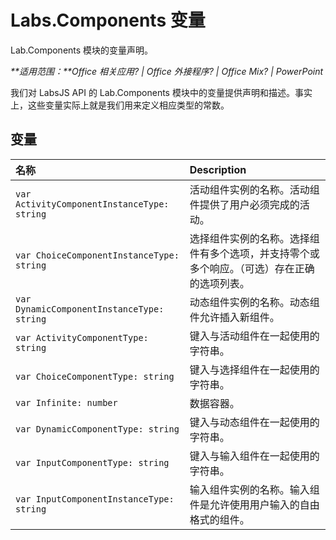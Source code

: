 
# <a name="labs.components-variables"></a>Labs.Components 变量
Lab.Components 模块的变量声明。

 _**适用范围：**Office 相关应用? | Office 外接程序? | Office Mix? | PowerPoint_

我们对 LabsJS API 的 Lab.Components 模块中的变量提供声明和描述。事实上，这些变量实际上就是我们用来定义相应类型的常数。

## <a name="variables"></a>变量


|**名称**|**Description**|
|:-----|:-----|
| `var ActivityComponentInstanceType: string`|活动组件实例的名称。活动组件提供了用户必须完成的活动。|
| `var ChoiceComponentInstanceType: string`|选择组件实例的名称。选择组件有多个选项，并支持零个或多个响应。（可选）存在正确的选项列表。|
| `var DynamicComponentInstanceType: string`|动态组件实例的名称。动态组件允许插入新组件。|
| `var ActivityComponentType: string`|键入与活动组件在一起使用的字符串。|
| `var ChoiceComponentType: string`|键入与选择组件在一起使用的字符串。|
| `var Infinite: number`|数据容器。|
| `var DynamicComponentType: string`|键入与动态组件在一起使用的字符串。|
| `var InputComponentType: string`|键入与输入组件在一起使用的字符串。|
| `var InputComponentInstanceType: string`|输入组件实例的名称。输入组件是允许使用用户输入的自由格式的组件。|
